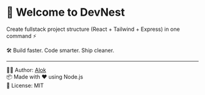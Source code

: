 # 🚀 Welcome to DevNest

Create fullstack project structure (React + Tailwind + Express) in one command ⚡

🛠️ Build faster. Code smarter. Ship cleaner.

---

👨‍💻 Author: [Alok](#)  
📦 Made with ❤️ using Node.js  
🔖 License: MIT
